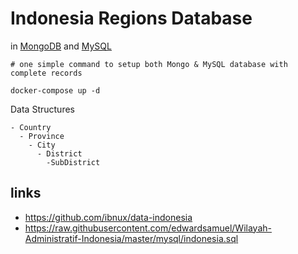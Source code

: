 # Indonesia Regions Database

in [MongoDB](https://github.com/harryosmar/indonesia-region-database/tree/master/.docker/mongo) and [MySQL](https://github.com/harryosmar/indonesia-region-database/tree/master/.docker/mysql)

```
# one simple command to setup both Mongo & MySQL database with complete records

docker-compose up -d
```

Data Structures

```
- Country
  - Province
    - City
      - District
        -SubDistrict
```


## links

- https://github.com/ibnux/data-indonesia
- https://raw.githubusercontent.com/edwardsamuel/Wilayah-Administratif-Indonesia/master/mysql/indonesia.sql
